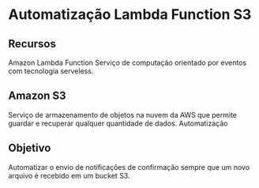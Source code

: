 # Automatização Lambda Function S3

## Recursos
Amazon Lambda Function
Serviço de computação orientado por eventos com tecnologia serveless.

##  Amazon S3
Serviço de armazenamento de objetos na nuvem da AWS que permite guardar e recuperar qualquer quantidade de dados.
Automatização

## Objetivo
Automatizar o envio de notificações de confirmação sempre que um novo arquivo é recebido em um bucket S3.
